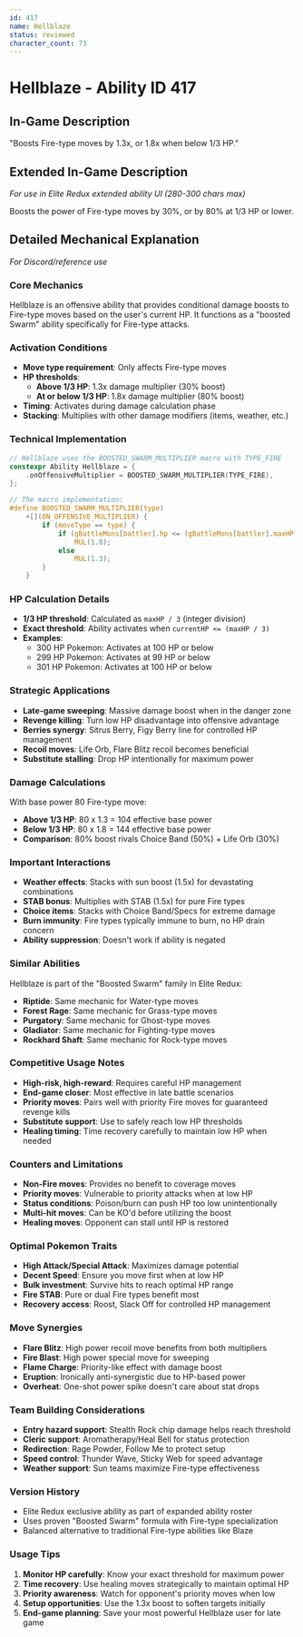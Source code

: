 ```yaml
---
id: 417
name: Hellblaze
status: reviewed
character_count: 73
---
```


# Hellblaze - Ability ID 417

## In-Game Description
"Boosts Fire-type moves by 1.3x, or 1.8x when below 1/3 HP."

## Extended In-Game Description
*For use in Elite Redux extended ability UI (280-300 chars max)*

Boosts the power of Fire-type moves by 30%, or by 80% at 1/3 HP or lower.

## Detailed Mechanical Explanation
*For Discord/reference use*

### Core Mechanics
Hellblaze is an offensive ability that provides conditional damage boosts to Fire-type moves based on the user's current HP. It functions as a "boosted Swarm" ability specifically for Fire-type attacks.

### Activation Conditions
- **Move type requirement**: Only affects Fire-type moves
- **HP thresholds**: 
  - **Above 1/3 HP**: 1.3x damage multiplier (30% boost)
  - **At or below 1/3 HP**: 1.8x damage multiplier (80% boost)
- **Timing**: Activates during damage calculation phase
- **Stacking**: Multiplies with other damage modifiers (items, weather, etc.)

### Technical Implementation
```c
// Hellblaze uses the BOOSTED_SWARM_MULTIPLIER macro with TYPE_FIRE
constexpr Ability Hellblaze = {
    .onOffensiveMultiplier = BOOSTED_SWARM_MULTIPLIER(TYPE_FIRE),
};

// The macro implementation:
#define BOOSTED_SWARM_MULTIPLIER(type)                                       \
    +[](ON_OFFENSIVE_MULTIPLIER) {                                           \
        if (moveType == type) {                                              \
            if (gBattleMons[battler].hp <= (gBattleMons[battler].maxHP / 3)) \
                MUL(1.8);                                                    \
            else                                                             \
                MUL(1.3);                                                    \
        }                                                                    \
    }
```

### HP Calculation Details
- **1/3 HP threshold**: Calculated as `maxHP / 3` (integer division)
- **Exact threshold**: Ability activates when `currentHP <= (maxHP / 3)`
- **Examples**:
  - 300 HP Pokemon: Activates at 100 HP or below
  - 299 HP Pokemon: Activates at 99 HP or below
  - 301 HP Pokemon: Activates at 100 HP or below

### Strategic Applications
- **Late-game sweeping**: Massive damage boost when in the danger zone
- **Revenge killing**: Turn low HP disadvantage into offensive advantage
- **Berries synergy**: Sitrus Berry, Figy Berry line for controlled HP management
- **Recoil moves**: Life Orb, Flare Blitz recoil becomes beneficial
- **Substitute stalling**: Drop HP intentionally for maximum power

### Damage Calculations
With base power 80 Fire-type move:
- **Above 1/3 HP**: 80 x 1.3 = 104 effective base power
- **Below 1/3 HP**: 80 x 1.8 = 144 effective base power
- **Comparison**: 80% boost rivals Choice Band (50%) + Life Orb (30%)

### Important Interactions
- **Weather effects**: Stacks with sun boost (1.5x) for devastating combinations
- **STAB bonus**: Multiplies with STAB (1.5x) for pure Fire types
- **Choice items**: Stacks with Choice Band/Specs for extreme damage
- **Burn immunity**: Fire types typically immune to burn, no HP drain concern
- **Ability suppression**: Doesn't work if ability is negated

### Similar Abilities
Hellblaze is part of the "Boosted Swarm" family in Elite Redux:
- **Riptide**: Same mechanic for Water-type moves
- **Forest Rage**: Same mechanic for Grass-type moves
- **Purgatory**: Same mechanic for Ghost-type moves
- **Gladiator**: Same mechanic for Fighting-type moves
- **Rockhard Shaft**: Same mechanic for Rock-type moves

### Competitive Usage Notes
- **High-risk, high-reward**: Requires careful HP management
- **End-game closer**: Most effective in late battle scenarios
- **Priority moves**: Pairs well with priority Fire moves for guaranteed revenge kills
- **Substitute support**: Use to safely reach low HP thresholds
- **Healing timing**: Time recovery carefully to maintain low HP when needed

### Counters and Limitations
- **Non-Fire moves**: Provides no benefit to coverage moves
- **Priority moves**: Vulnerable to priority attacks when at low HP
- **Status conditions**: Poison/burn can push HP too low unintentionally
- **Multi-hit moves**: Can be KO'd before utilizing the boost
- **Healing moves**: Opponent can stall until HP is restored

### Optimal Pokemon Traits
- **High Attack/Special Attack**: Maximizes damage potential
- **Decent Speed**: Ensure you move first when at low HP
- **Bulk investment**: Survive hits to reach optimal HP range
- **Fire STAB**: Pure or dual Fire types benefit most
- **Recovery access**: Roost, Slack Off for controlled HP management

### Move Synergies
- **Flare Blitz**: High power recoil move benefits from both multipliers
- **Fire Blast**: High power special move for sweeping
- **Flame Charge**: Priority-like effect with damage boost
- **Eruption**: Ironically anti-synergistic due to HP-based power
- **Overheat**: One-shot power spike doesn't care about stat drops

### Team Building Considerations
- **Entry hazard support**: Stealth Rock chip damage helps reach threshold
- **Cleric support**: Aromatherapy/Heal Bell for status protection
- **Redirection**: Rage Powder, Follow Me to protect setup
- **Speed control**: Thunder Wave, Sticky Web for speed advantage
- **Weather support**: Sun teams maximize Fire-type effectiveness

### Version History
- Elite Redux exclusive ability as part of expanded ability roster
- Uses proven "Boosted Swarm" formula with Fire-type specialization
- Balanced alternative to traditional Fire-type abilities like Blaze

### Usage Tips
1. **Monitor HP carefully**: Know your exact threshold for maximum power
2. **Time recovery**: Use healing moves strategically to maintain optimal HP
3. **Priority awareness**: Watch for opponent's priority moves when low
4. **Setup opportunities**: Use the 1.3x boost to soften targets initially
5. **End-game planning**: Save your most powerful Hellblaze user for late game